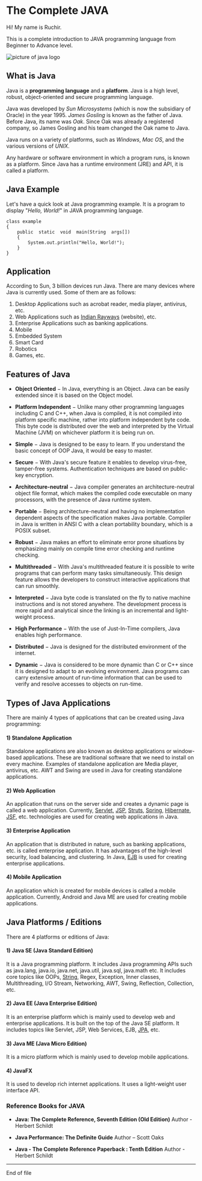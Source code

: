 # The Complete JAVA
Hi! My name is Ruchir.

This is a complete introduction to JAVA programming language from Beginner to Advance level.

![picture of java logo](https://tinyurl.com/y3lszoyh)

## What is Java

Java is a  **programming language**  and a  **platform**. Java is a high level, robust, object-oriented and secure programming language.

Java was developed by  _Sun Microsystems_  (which is now the subsidiary of Oracle) in the year 1995.  _James Gosling_  is known as the father of Java. Before Java, its name was  _Oak_. Since Oak was already a registered company, so James Gosling and his team changed the Oak name to Java.

Java runs on a variety of platforms, such as *Windows*, *Mac OS*, and the various versions of *UNIX*. 

Any hardware or software environment in which a program runs, is known as a platform. Since Java has a runtime environment (JRE) and API, it is called a platform.




## Java Example

Let's have a quick look at Java programming example. It is a program to display "*Hello, World!*" in JAVA programming language.

    class example
    {
    	public  static  void  main(String  args[])
    	{
    		System.out.println("Hello, World!");
    	}
    }



## Application

According to Sun, 3 billion devices run Java. There are many devices where Java is currently used. Some of them are as follows:

1.  Desktop Applications such as acrobat reader, media player, antivirus, etc.
2.  Web Applications such as [Indian Rayways](https://www.irctc.co.in/) (website), etc.
3.  Enterprise Applications such as banking applications.
4.  Mobile
5.  Embedded System
6.  Smart Card
7.  Robotics
8.  Games, etc.



## Features of Java

-   **Object Oriented**  − In Java, everything is an Object. Java can be easily extended since it is based on the Object model.
    
-   **Platform Independent**  − Unlike many other programming languages including C and C++, when Java is compiled, it is not compiled into platform specific machine, rather into platform independent byte code. This byte code is distributed over the web and interpreted by the Virtual Machine (JVM) on whichever platform it is being run on.
    
-   **Simple**  − Java is designed to be easy to learn. If you understand the basic concept of OOP Java, it would be easy to master.
    
-   **Secure**  − With Java's secure feature it enables to develop virus-free, tamper-free systems. Authentication techniques are based on public-key encryption.
    
-   **Architecture-neutral**  − Java compiler generates an architecture-neutral object file format, which makes the compiled code executable on many processors, with the presence of Java runtime system.
    
-   **Portable**  − Being architecture-neutral and having no implementation dependent aspects of the specification makes Java portable. Compiler in Java is written in ANSI C with a clean portability boundary, which is a POSIX subset.
    
-   **Robust**  − Java makes an effort to eliminate error prone situations by emphasizing mainly on compile time error checking and runtime checking.
-   **Multithreaded**  − With Java's multithreaded feature it is possible to write programs that can perform many tasks simultaneously. This design feature allows the developers to construct interactive applications that can run smoothly.
    
-   **Interpreted**  − Java byte code is translated on the fly to native machine instructions and is not stored anywhere. The development process is more rapid and analytical since the linking is an incremental and light-weight process.
    
-   **High Performance**  − With the use of Just-In-Time compilers, Java enables high performance.
    
-   **Distributed**  − Java is designed for the distributed environment of the internet.
    
-   **Dynamic**  − Java is considered to be more dynamic than C or C++ since it is designed to adapt to an evolving environment. Java programs can carry extensive amount of run-time information that can be used to verify and resolve accesses to objects on run-time.



## Types of Java Applications

There are mainly 4 types of applications that can be created using Java programming:

#### 1) Standalone Application

Standalone applications are also known as desktop applications or window-based applications. These are traditional software that we need to install on every machine. Examples of standalone application are Media player, antivirus, etc. AWT and Swing are used in Java for creating standalone applications.

#### 2) Web Application

An application that runs on the server side and creates a dynamic page is called a web application. Currently,  [Servlet](https://www.javatpoint.com/servlet-tutorial),  [JSP](https://www.javatpoint.com/jsp-tutorial),  [Struts](https://www.javatpoint.com/struts-2-tutorial),  [Spring](https://www.javatpoint.com/spring-tutorial),  [Hibernate](https://www.javatpoint.com/hibernate-tutorial),  [JSF](https://www.javatpoint.com/jsf-tutorial), etc. technologies are used for creating web applications in Java.

#### 3) Enterprise Application

An application that is distributed in nature, such as banking applications, etc. is called enterprise application. It has advantages of the high-level security, load balancing, and clustering. In Java,  [EJB](https://www.javatpoint.com/ejb-tutorial)  is used for creating enterprise applications.

#### 4) Mobile Application

An application which is created for mobile devices is called a mobile application. Currently, Android and Java ME are used for creating mobile applications.



## Java Platforms / Editions

There are 4 platforms or editions of Java:

#### 1) Java SE (Java Standard Edition)

It is a Java programming platform. It includes Java programming APIs such as java.lang, java.io, java.net, java.util, java.sql, java.math etc. It includes core topics like OOPs,  [String](https://www.javatpoint.com/java-string), Regex, Exception, Inner classes, Multithreading, I/O Stream, Networking, AWT, Swing, Reflection, Collection, etc.

#### 2) Java EE (Java Enterprise Edition)

It is an enterprise platform which is mainly used to develop web and enterprise applications. It is built on the top of the Java SE platform. It includes topics like Servlet, JSP, Web Services, EJB,  [JPA](https://www.javatpoint.com/jpa-tutorial), etc.

#### 3) Java ME (Java Micro Edition)

It is a micro platform which is mainly used to develop mobile applications.

#### 4) JavaFX

It is used to develop rich internet applications. It uses a light-weight user interface API.

### Reference Books for JAVA

 - **Java: The Complete Reference, Seventh Edition (Old Edition)**
    Author - Herbert Schildt

 - **Java Performance: The Definite Guide** 
    Author –  Scott Oaks

 - **Java - The Complete Reference Paperback : Tenth Edition** 
    Author - Herbert Schildt
  
  ------
End of file
